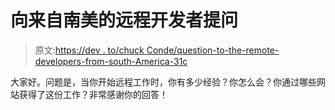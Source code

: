 # 向来自南美的远程开发者提问

> 原文:[https://dev . to/chuck Conde/question-to-the-remote-developers-from-south-America-31c](https://dev.to/chuckconde/question-to-the-remote-developers-from-south-america-31c)

大家好。问题是，当你开始远程工作时，你有多少经验？你怎么会？你通过哪些网站获得了这份工作？非常感谢你的回答！